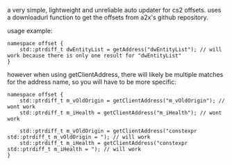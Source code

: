 a very simple, lightweight and unreliable auto updater for cs2 offsets. uses a downloadurl function to get the offsets from a2x's github repository. 

usage example:

~~~
namespace offset {
	std::ptrdiff_t dwEntityList = getAddress("dwEntityList"); // will work because there is only one result for "dwEntityList"
}
~~~
however when using getClientAddress, there will likely be multiple matches for the address name, so you will have to be more specific:
~~~
namespace offset {
	std::ptrdiff_t m_vOldOrigin = getClientAddress("m_vOldOrigin"); // wont work
	std::ptrdiff_t m_iHealth = getClientAddress("m_iHealth"); // wont work

	std::ptrdiff_t m_vOldOrigin = getClientAddress("constexpr std::ptrdiff_t m_vOldOrigin = "); // will work
	std::ptrdiff_t m_iHealth = getClientAddress("constexpr std::ptrdiff_t m_iHealth = "); // will work
}
~~~
